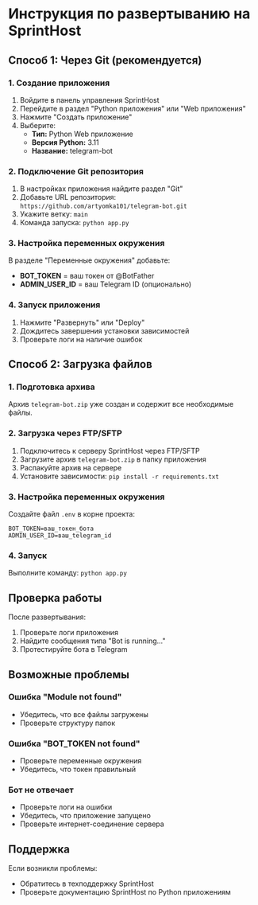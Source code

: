 # Инструкция по развертыванию на SprintHost

## Способ 1: Через Git (рекомендуется)

### 1. Создание приложения
1. Войдите в панель управления SprintHost
2. Перейдите в раздел "Python приложения" или "Web приложения"
3. Нажмите "Создать приложение"
4. Выберите:
   - **Тип:** Python Web приложение
   - **Версия Python:** 3.11
   - **Название:** telegram-bot

### 2. Подключение Git репозитория
1. В настройках приложения найдите раздел "Git"
2. Добавьте URL репозитория: `https://github.com/artyomka101/telegram-bot.git`
3. Укажите ветку: `main`
4. Команда запуска: `python app.py`

### 3. Настройка переменных окружения
В разделе "Переменные окружения" добавьте:
- **BOT_TOKEN** = ваш токен от @BotFather
- **ADMIN_USER_ID** = ваш Telegram ID (опционально)

### 4. Запуск приложения
1. Нажмите "Развернуть" или "Deploy"
2. Дождитесь завершения установки зависимостей
3. Проверьте логи на наличие ошибок

## Способ 2: Загрузка файлов

### 1. Подготовка архива
Архив `telegram-bot.zip` уже создан и содержит все необходимые файлы.

### 2. Загрузка через FTP/SFTP
1. Подключитесь к серверу SprintHost через FTP/SFTP
2. Загрузите архив `telegram-bot.zip` в папку приложения
3. Распакуйте архив на сервере
4. Установите зависимости: `pip install -r requirements.txt`

### 3. Настройка переменных окружения
Создайте файл `.env` в корне проекта:
```
BOT_TOKEN=ваш_токен_бота
ADMIN_USER_ID=ваш_telegram_id
```

### 4. Запуск
Выполните команду: `python app.py`

## Проверка работы

После развертывания:
1. Проверьте логи приложения
2. Найдите сообщения типа "Bot is running..."
3. Протестируйте бота в Telegram

## Возможные проблемы

### Ошибка "Module not found"
- Убедитесь, что все файлы загружены
- Проверьте структуру папок

### Ошибка "BOT_TOKEN not found"
- Проверьте переменные окружения
- Убедитесь, что токен правильный

### Бот не отвечает
- Проверьте логи на ошибки
- Убедитесь, что приложение запущено
- Проверьте интернет-соединение сервера

## Поддержка

Если возникли проблемы:
- Обратитесь в техподдержку SprintHost
- Проверьте документацию SprintHost по Python приложениям
